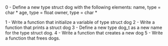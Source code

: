 0 - Define a new type struct dog with the following elements:
name, type = char *
age, type = float
owner, type = char *

1 - Write a function that initialize a variable of type struct dog
2 - Write a function that prints a struct dog
3 - Define a new type dog_t as a new name for the type struct dog.
4 - Write a function that creates a new dog
5 - Write a function that frees dogs.